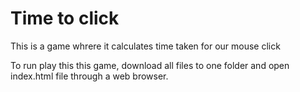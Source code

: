 # Time to click
 This is a game whrere it calculates time taken for our mouse click

 To run play this this game, download all files to one folder and open index.html file through a web browser.
